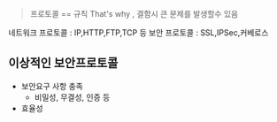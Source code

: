 >프로토콜 == 규칙
>That's why , 결함시 큰 문제를 발생할수 있음 

네트워크 프로토콜 : IP,HTTP,FTP,TCP 등
보안 프로토콜 : SSL,IPSec,커베로스

## 이상적인 보안프로토콜
- 보안요구 사항 충족
	- 비밀성, 무결성, 인증 등
- 효율성